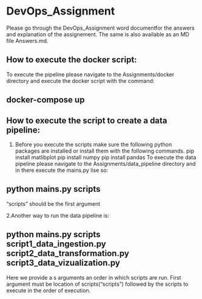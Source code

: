 # DevOps_Assignment
Please go through the DevOps_Assignment word documentfor the answers and explanation of the assignement.
The same is also available as an MD file Answers.md.

How to execute the docker script:
--------------------------------
To execute the pipeline please navigate to the Assignments/docker directory and execute the docker script with the command: 
    
  docker-compose up
 --  
    
How to execute the script to create a data pipeline:
----------------------------------------------------
1. Before you execute the scripts make sure the following python packages are installed or
install them with the following commands.
pip install matlibplot
pip install numpy
pip install pandas
To execute the data pipeline please navigate to the Assignments/data_pipeline directory and in there execute the mains.py lise so:

  python mains.py scripts
  --
“scripts” should be the first argument
    

2.Another way to run the data pipeline is:

python mains.py scripts script1_data_ingestion.py script2_data_transformation.py script3_data_vizualization.py   
-- 
 Here we provide a s arguments an order in which scripts are run.
First  argument must be  location of scripts(“scripts”) followed by the scripts to execute in the order of execution.


